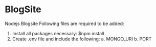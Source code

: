 # BlogSite
Nodejs Blogsite
Following files are required to be added:

1. Install all packages necessary: $npm install
2. Create .env file and include the following:
    a. MONGO_URI
    b. PORT
